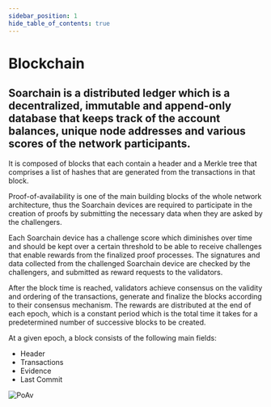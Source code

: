 ```yaml
---
sidebar_position: 1
hide_table_of_contents: true
---
```


# Blockchain

>
## Soarchain is a distributed ledger which is a decentralized, immutable and append-only database that keeps track of the account balances, unique node addresses and various scores of the network participants.

 It is composed of blocks that each contain a header and a Merkle tree that comprises a list of hashes that are generated from the transactions in that block.

 Proof-of-availability is one of the main building blocks of the whole network architecture, thus the Soarchain devices are required to participate in the creation of proofs by submitting the necessary data when they are asked by the challengers.

 Each Soarchain device has a challenge score which diminishes over time and should be kept over a certain threshold to be able to receive challenges that enable rewards from the finalized proof processes. The signatures and data collected from the challenged Soarchain device are checked by the challengers, and submitted as reward requests to the validators.

 After the block time is reached, validators achieve consensus on the validity and ordering of the transactions, generate and finalize the blocks according to their consensus mechanism. The rewards are distributed at the end of each epoch, which is a constant period which is the total time it takes for a predetermined number of successive blocks to be created.

At a given epoch, a block consists of the following main fields:

- Header
- Transactions
- Evidence
- Last Commit

![PoAv](/img/poa1.gif)